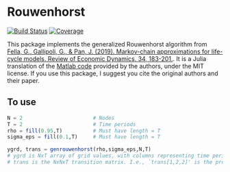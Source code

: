 # Rouwenhorst

[![Build Status](https://github.com/eirikbrandsaas/Rouwenhorst.jl/actions/workflows/CI.yml/badge.svg?branch=main)](https://github.com/eirikbrandsaas/Rouwenhorst.jl/actions/workflows/CI.yml?query=branch%3Amain)
[![Coverage](https://codecov.io/gh/eirikbrandsaas/Rouwenhorst.jl/branch/main/graph/badge.svg)](https://codecov.io/gh/eirikbrandsaas/Rouwenhorst.jl)

This package implements the generalized Rouwenhorst algorithm from [Fella, G., Gallipoli, G., & Pan, J. (2019). Markov-chain approximations for life-cycle models. Review of Economic Dynamics, 34, 183-201.](https://www.sciencedirect.com/science/article/pii/S1094202519301565?casa_token=1S9HyeijNWoAAAAA:nLK8Xa9hX6bb-uRckgNw8wM6qnVdiEmILVXXuLQlfwp1Ut33Q_-wXm2Bog4MouAzVUqZi3ftHi1x). It is a Julia translation of the [Matlab code](https://github.com/gfell/nsmarkov-matlab) provided by the authors, under the MIT license. If you use this package, I suggest you cite the original authors and their paper.

## To use
```julia
N = 2                       # Nodes
T = 2                       # Time periods
rho = fill(0.95,T)          # Must have length = T
sigma_eps = fill(0.1,T)     # Must have length = T

ygrd, trans = genrouwenhorst(rho,sigma_eps,N,T)
# ygrd is NxT array of grid values, with columns representing time period
# trans is the NxNxT transition matrix. I.e., `trans[1,2,2]' is the probability of transition from node 1 to node 2 in the second period.
```